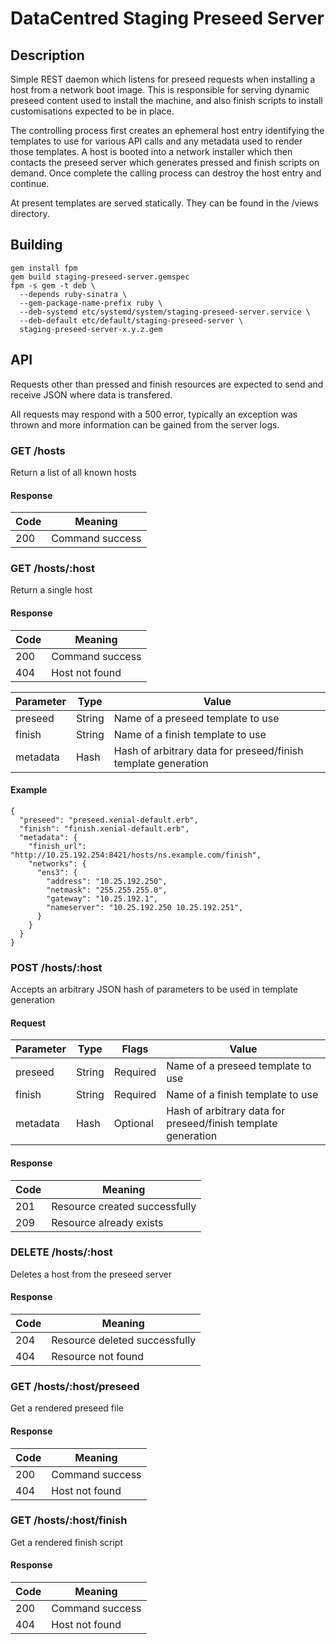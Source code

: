 # DataCentred Staging Preseed Server

## Description

Simple REST daemon which listens for preseed requests when installing a host
from a network boot image.  This is responsible for serving dynamic preseed
content used to install the machine, and also finish scripts to install
customisations expected to be in place.

The controlling process first creates an ephemeral host entry identifying the
templates to use for various API calls and any metadata used to render those
templates.  A host is booted into a network installer which then contacts the
preseed server which generates pressed and finish scripts on demand.  Once
complete the calling process can destroy the host entry and continue.

At present templates are served statically.  They can be found in the /views
directory.

## Building

    gem install fpm
    gem build staging-preseed-server.gemspec 
    fpm -s gem -t deb \
      --depends ruby-sinatra \
      --gem-package-name-prefix ruby \
      --deb-systemd etc/systemd/system/staging-preseed-server.service \
      --deb-default etc/default/staging-preseed-server \
      staging-preseed-server-x.y.z.gem

## API

Requests other than pressed and finish resources are expected to send and receive
JSON where data is transfered.

All requests may respond with a 500 error, typically an exception was thrown and
more information can be gained from the server logs.

### GET /hosts

Return a list of all known hosts

#### Response

Code | Meaning
-----|--------
200  | Command success

### GET /hosts/:host

Return a single host

#### Response

Code | Meaning
-----|--------
200  | Command success
404  | Host not found

Parameter | Type | Value
----------|------|------
preseed | String | Name of a preseed template to use
finish | String | Name of a finish template to use
metadata | Hash | Hash of arbitrary data for preseed/finish template generation

#### Example

    {
      "preseed": "preseed.xenial-default.erb",
      "finish": "finish.xenial-default.erb",
      "metadata": {
        "finish_url": "http://10.25.192.254:8421/hosts/ns.example.com/finish",
        "networks": {
          "ens3": {
            "address": "10.25.192.250",
            "netmask": "255.255.255.0",
            "gateway": "10.25.192.1",
            "nameserver": "10.25.192.250 10.25.192.251",
          }
        }
      }
    }

### POST /hosts/:host

Accepts an arbitrary JSON hash of parameters to be used in template generation

#### Request

Parameter | Type | Flags | Value
----------|------|-------|------
preseed | String | Required | Name of a preseed template to use
finish | String | Required | Name of a finish template to use
metadata | Hash | Optional | Hash of arbitrary data for preseed/finish template generation

#### Response

Code | Meaning
-----|--------
201  | Resource created successfully
209  | Resource already exists

### DELETE /hosts/:host

Deletes a host from the preseed server

#### Response

Code | Meaning
-----|--------
204  | Resource deleted successfully
404  | Resource not found

### GET /hosts/:host/preseed

Get a rendered preseed file

#### Response

Code | Meaning
-----|--------
200  | Command success
404  | Host not found

### GET /hosts/:host/finish

Get a rendered finish script

#### Response

Code | Meaning
-----|--------
200  | Command success
404  | Host not found
